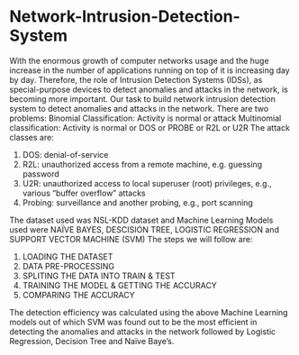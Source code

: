 # Network-Intrusion-Detection-System
With the enormous growth of computer networks usage and the huge increase in the number of applications running on top of it is increasing day by day.
Therefore, the role of Intrusion Detection Systems (IDSs), as special-purpose devices to detect anomalies and attacks in the network, is becoming more important. 
Our task to build network intrusion detection system to detect anomalies and attacks in the network. There are two problems:
Binomial Classification: Activity is normal or attack
Multinomial classification: Activity is normal or DOS or PROBE or R2L or U2R 
The attack classes are:
1) DOS: denial-of-service
2) R2L: unauthorized access from a remote machine, e.g. guessing password
3) U2R: unauthorized access to local superuser (root) privileges, e.g., various “buffer overflow” attacks
4) Probing: surveillance and another probing, e.g., port scanning

The dataset used was NSL-KDD dataset and Machine Learning Models used were NAÏVE BAYES, DESCISION TREE, LOGISTIC REGRESSION and SUPPORT VECTOR MACHINE (SVM)
The steps we will follow are:
1) LOADING THE DATASET
2) DATA PRE-PROCESSING
3) SPLITING THE DATA INTO TRAIN & TEST
4) TRAINING THE MODEL & GETTING THE ACCURACY
5) COMPARING THE ACCURACY

The detection efficiency was calculated using the above Machine Learning models out of which SVM was found out to be the most efficient in detecting the anomalies and attacks in the network followed by Logistic Regression, Decision Tree and  Naïve Baye’s.

